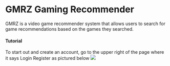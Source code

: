 # GMRZ Gaming Recommender
GMRZ is a video game recommender system that allows users to search for game recommendations based on the games they searched.

<h4>Tutorial</h4>

To start out and create an account, go to the upper right of the page where it says Login Register as pictured below
![](images/GMRZ%20Tutorial/LoginHomePage.png)
